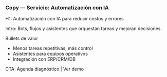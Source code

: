 ### Copy — Servicio: Automatización con IA

H1: Automatización con IA para reducir costos y errores

Intro: Bots, flujos y asistentes que orquestan tareas y mejoran decisiones.

Bullets de valor

- Menos tareas repetitivas, más control
- Asistentes para equipos operativos
- Integración con ERP/CRM/DB

CTA: Agenda diagnóstico | Ver demo

